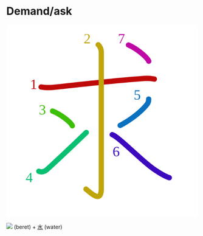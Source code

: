 # Demand/ask
![6c42](Kanji/kanji-colorize/6c42.svg)

![](http://www.kanjidamage.com/assets/radsmall/lid-27eb5444db66fa741b5e9033a1c88c54af8d81584c23b0539a1d6da210c43388.jpg) (beret) + [水](Kanji/kanji-dict/水.md) (water) 